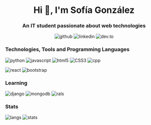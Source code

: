 <h1 align="center">Hi 👋, I'm Sofía González</h1>
<h3 align="center">An IT student passionate about web technologies</h3>

<p align="center">
<img src="https://img.shields.io/badge/GitHub-100000?style=for-the-badge&logo=github&logoColor=white" alt="github">
<img src="https://img.shields.io/badge/LinkedIn-0077B5?style=for-the-badge&logo=linkedin&logoColor=white" alt="linkedin">
<img src="https://img.shields.io/badge/dev.to-0A0A0A?style=for-the-badge&logo=dev.to&logoColor=white" alt="dev.to">
</p>

<h3 align="left">Technologies, Tools and Programming Languages</h3>
<p align="left">
<img src="https://img.shields.io/badge/Python-3776AB?style=for-the-badge&logo=python&logoColor=white" alt="python">
<img src="https://img.shields.io/badge/JavaScript-F7DF1E?style=for-the-badge&logo=javascript&logoColor=black" alt="javascript">
<img src="https://img.shields.io/badge/HTML5-E34F26?style=for-the-badge&logo=html5&logoColor=white" alt="html5">
<img src="https://img.shields.io/badge/CSS3-1572B6?style=for-the-badge&logo=css3&logoColor=white" alt="CSS3">
<img src="https://img.shields.io/badge/C%2B%2B-00599C?style=for-the-badge&logo=c%2B%2B&logoColor=white" alt="cpp">
</p>

<p align="left">
<img src="https://img.shields.io/badge/React-20232A?style=for-the-badge&logo=react&logoColor=61DAFB" alt="react">
<img src="https://img.shields.io/badge/Bootstrap-563D7C?style=for-the-badge&logo=bootstrap&logoColor=white" alt="bootstrap">

</p>

<h3 align="left">Learning</h3>
<p>
<img src="https://img.shields.io/badge/Django-092E20?style=for-the-badge&logo=django&logoColor=white" alt="django">
<img src="https://img.shields.io/badge/MongoDB-4EA94B?style=for-the-badge&logo=mongodb&logoColor=white" alt="mongodb">
<img src="https://img.shields.io/badge/Ruby_on_Rails-CC0000?style=for-the-badge&logo=ruby-on-rails&logoColor=white" alt="rals">
</p>

<h3>Stats</h3>
<p>
<img src="https://github-readme-stats.vercel.app/api/top-langs/?username=sofiagonzaloc&theme=cobalt" alt="langs">
<img src="https://github-readme-stats.vercel.app/api?username=sofiagonzaloc&show_icons=true&theme=cobalt" alt="stats">
</p>
